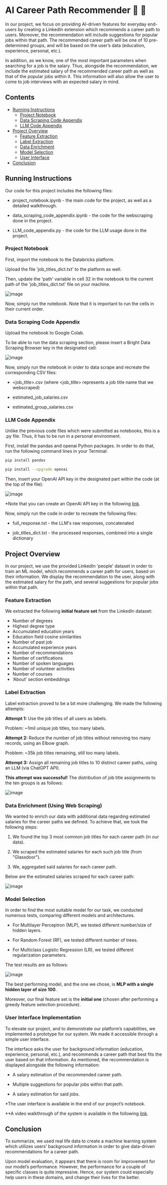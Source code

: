 # AI Career Path Recommender :robot: :briefcase:

In our project, we focus on providing AI-driven features for everyday end-users by creating a LinkedIn extension which recommends a career path to users. Moreover, the recommendation will include suggestions for popular jobs within that path. The recommended career path will be one of 10 pre-determined groups, and will be based on the user’s data (education, experience, personal, etc.).

In addition, as we know, one of the most important parameters when searching for a job is the salary. Thus, alongside the recommendation, we include the estimated salary of the recommended career path as well as that of the popular jobs within it. This information will also allow the user to come to job interviews with an expected salary in mind.

## Contents
- [Running Instructions](#running-instructions)
  - [Project Notebook](#project-notebook)
  - [Data Scraping Code Appendix](#data-scraping-code-appendix)
  - [LLM Code Appendix](#llm-code-appendix)
- [Project Overview](#project-overview)
  - [Feature Extraction](#feature-extraction)
  - [Label Extraction](#label-extraction)
  - [Data Enrichment](#data-enrichment-using-web-scraping)
  - [Model Selection](#model-selection)
  - [User Interface](#user-interface-implementation)
- [Conclusion](#conclusion)

## Running Instructions
Our code for this project includes the following files:

- project_notebook.ipynb - the main code for the project, as well as a detailed walkthrough.

- data_scraping_code_appendix.ipynb - the code for the webscraping done in the project.

- LLM_code_appendix.py - the code for the LLM usage done in the project.

### Project Notebook
First, import the notebook to the Databricks platform.

Upload the file 'job_titles_dict.txt' to the platform as well.

Then, update the 'path' variable in cell 32 in the notebook to the current path of the 'job_titles_dict.txt' file on your machine.

![image](https://github.com/cohen-ariel/AI-Career-Path-Recommender/assets/127883151/c0ddbefa-7ed1-486d-82df-5244e0a507a0)

Now, simply run the notebook. Note that it is important to run the cells in their current order.

### Data Scraping Code Appendix
Upload the notebook to Google Colab.

To be able to run the data scraping section, please insert a Bright Data Scraping Browser key in the designated cell:

![image](https://github.com/cohen-ariel/AI-Career-Path-Recommender/assets/127883151/9fdf1fbb-36c4-4dd1-acd5-bdbce9e6aa4f)

Now, simply run the notebook in order to data scrape and recreate the corresponding CSV files:

- <job_title>.csv (where <job_title> represents a job title name that we webscraped)

- estimated_job_salaries.csv

- estimated_group_salaries.csv

### LLM Code Appendix
Unlike the previous code files which were submitted as notebooks, this is a .py file. Thus, it has to be run in a personal environment.

First, install the pandas and openai Python packages. In order to do that, run the following command lines in your Terminal:

```bash
pip install pandas
```

```bash
pip install --upgrade openai
```

Then, insert your OpenAI API key in the designated part within the code (at the top of the file):

![image](https://github.com/cohen-ariel/AI-Career-Path-Recommender/assets/127883151/4e934953-b539-427e-8b71-5781574c58ba)

*Note that you can create an OpenAI API key in the following [link](https://openai.com/blog/openai-api).

Now, simply run the code in order to recreate the following files:

- full_response.txt - the LLM's raw responses, concatenated

- job_titles_dict.txt - the processed responses, combined into a single dictionary


## Project Overview
In our project, we use the provided LinkedIn 'people' dataset in order to train an ML model, which recommends a career path for users, based on their information. We display the recommendation to the user, along with the estimated salary for the path, and several suggestions for popular jobs within that path.

### Feature Extraction
We extracted the following **initial feature set** from the LinkedIn dataset:
- Number of degrees
- Highest degree type
- Accumulated education years
- Education field cosine similarities
- Number of past job
- Accumulated experience years
- Number of recommendations
- Number of certifications
- Number of spoken languages
- Number of volunteer activities
- Number of courses
- ‘About’ section embeddings

### Label Extraction
Label extraction proved to be a bit more challenging. We made the following attempts:

**Attempt 1:** Use the job titles of all users as labels.

Problem: ~1mil unique job titles, too many labels.

**Attempt 2:** Reduce the number of job titles without removing too many records, using an Elbow graph.

Problem: ~35k job titles remaining, still too many labels.

**Attempt 3:** Assign all remaining job titles to 10 distinct career paths, using an LLM (via ChatGPT API). 

**This attempt was successful!** The distribution of job title assignments to the ten groups is as follows:

![image](https://github.com/cohen-ariel/AI-Career-Path-Recommender/assets/127883151/2be62e64-af0a-4c0d-9333-781bd3129173)

### Data Enrichment (Using Web Scraping)
We wanted to enrich our data with additional data regarding estimated salaries for the career paths we defined. To achieve that, we took the following steps:

1. We found the top 3 most common job titles for each career path (in our data).

2. We scraped the estimated salaries for each such job title (from "Glassdoor").

3. We, aggregated said salaries for each career path.

Below are the estimated salaries scraped for each career path:

![image](https://github.com/cohen-ariel/AI-Career-Path-Recommender/assets/127883151/587e53cf-c18c-4c57-92ab-aad10f45f053)

### Model Selection
In order to find the most suitable model for our task, we conducted numerous tests, comparing different models and architectures.

- For Multilayer Perceptron (MLP), we tested different number/size of hidden layers.
  
- For Random Forest (RF), we tested different number of trees.
  
- For Multiclass Logistic Regression (LR), we tested different regularization parameters.

The test results are as follows:

![image](https://github.com/cohen-ariel/AI-Career-Path-Recommender/assets/127883151/fdbc693a-9c33-4f1c-b1f6-2ed7fb8c89b3)

The best performing model, and the one we chose, is **MLP with a single hidden layer of size 100**.

Moreover, our final feature set is the **initial one** (chosen after performing a greedy feature selection procedure). 

### User Interface Implementation
To elevate our project, and to demonstrate our platform’s capabilities, we implemented a prototype for our system. We made it accessible through a simple user interface.

The interface asks the user for background information (education, experience, personal, etc.), and recommends a career path that best fits the user based on that information.
As mentioned, the recommendation is displayed alongside the following information:

- A salary estimation of the recommended career path.

- Multiple suggestions for popular jobs within that path.

- A salary estimation for said jobs.
  
*The user interface is available in the end of our project’s notebook. 

**A video walkthrough of the system is available in the following [link](https://technionmail-my.sharepoint.com/:v:/g/personal/dan_israeli_campus_technion_ac_il/ETUvwRYNH51Pt82pzbTlEtcBannfS6yr1pJIHUj1QgLCIA?e=6Y41xG).


## Conclusion
To summarize, we used real life data to create a machine learning system which utilizes users’ background information in order to give data-driven recommendations for a career path.

Upon model evaluation, it appears that there is room for improvement for our model’s performance. However, the performance for a couple of specific classes is quite impressive. 
Hence, our system could especially help users in these domains, and change their lives for the better.
